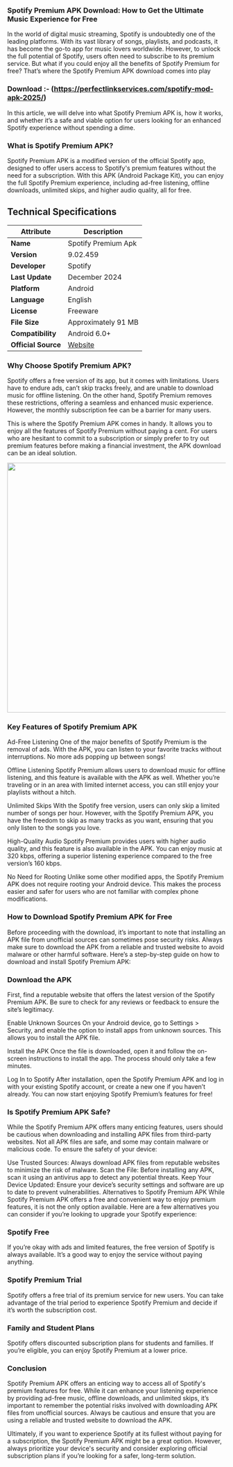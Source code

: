 ### Spotify Premium APK Download: How to Get the Ultimate Music Experience for Free ### 
In the world of digital music streaming, Spotify is undoubtedly one of the leading platforms. With its vast library of songs, playlists, and podcasts, it has become the go-to app for music lovers worldwide. However, to unlock the full potential of Spotify, users often need to subscribe to its premium service. But what if you could enjoy all the benefits of Spotify Premium for free? That’s where the Spotify Premium APK download comes into play 

### Download :- (https://perfectlinkservices.com/spotify-mod-apk-2025/)


In this article, we will delve into what Spotify Premium APK is, how it works, and whether it’s a safe and viable option for users looking for an enhanced Spotify experience without spending a dime.

### What is Spotify Premium APK?
Spotify Premium APK is a modified version of the official Spotify app, designed to offer users access to Spotify's premium features without the need for a subscription. With this APK (Android Package Kit), you can enjoy the full Spotify Premium experience, including ad-free listening, offline downloads, unlimited skips, and higher audio quality, all for free.
## Technical Specifications



| **Attribute**          | **Description**                                                             |
|------------------------|-----------------------------------------------------------------------------|
| **Name**               | Spotify Premium Apk                                                           |
| **Version**            | 9.02.459                                                                |
| **Developer**          | Spotify                                                       |
| **Last Update**        | December 2024                                                               |
| **Platform**           | Android                                                                     |
| **Language**           | English                                                                     |
| **License**            | Freeware                                                                    |
| **File Size**          | Approximately 91 MB                                                         |
| **Compatibility**      | Android 6.0+                                                                 |
| **Official Source**    | [ Website](https://perfectlinkservices.com/spotify-mod-apk-2025/)                        |


### Why Choose Spotify Premium APK?
Spotify offers a free version of its app, but it comes with limitations. Users have to endure ads, can’t skip tracks freely, and are unable to download music for offline listening. On the other hand, Spotify Premium removes these restrictions, offering a seamless and enhanced music experience. However, the monthly subscription fee can be a barrier for many users.

This is where the Spotify Premium APK comes in handy. It allows you to enjoy all the features of Spotify Premium without paying a cent. For users who are hesitant to commit to a subscription or simply prefer to try out premium features before making a financial investment, the APK download can be an ideal solution.

<img loading="lazy" decoding="async" width="1024" height="576" src="https://perfectlinkservices.com/wp-content/uploads/2024/12/LIMITED-TIME-31-1024x576.jpg" alt="" class="wp-image-67" srcset="https://perfectlinkservices.com/wp-content/uploads/2024/12/LIMITED-TIME-31-1024x576.jpg 1024w, https://perfectlinkservices.com/wp-content/uploads/2024/12/LIMITED-TIME-31-300x169.jpg 300w, https://perfectlinkservices.com/wp-content/uploads/2024/12/LIMITED-TIME-31-768x432.jpg 768w, https://perfectlinkservices.com/wp-content/uploads/2024/12/LIMITED-TIME-31-1536x864.jpg 1536w, https://perfectlinkservices.com/wp-content/uploads/2024/12/LIMITED-TIME-31.jpg 1920w" sizes="auto, (max-width: 1024px) 100vw, 1024px">

### Key Features of Spotify Premium APK
Ad-Free Listening
One of the major benefits of Spotify Premium is the removal of ads. With the APK, you can listen to your favorite tracks without interruptions. No more ads popping up between songs!

Offline Listening
Spotify Premium allows users to download music for offline listening, and this feature is available with the APK as well. Whether you’re traveling or in an area with limited internet access, you can still enjoy your playlists without a hitch.

Unlimited Skips
With the Spotify free version, users can only skip a limited number of songs per hour. However, with the Spotify Premium APK, you have the freedom to skip as many tracks as you want, ensuring that you only listen to the songs you love.

High-Quality Audio
Spotify Premium provides users with higher audio quality, and this feature is also available in the APK. You can enjoy music at 320 kbps, offering a superior listening experience compared to the free version’s 160 kbps.

No Need for Rooting
Unlike some other modified apps, the Spotify Premium APK does not require rooting your Android device. This makes the process easier and safer for users who are not familiar with complex phone modifications.

### How to Download Spotify Premium APK for Free
Before proceeding with the download, it’s important to note that installing an APK file from unofficial sources can sometimes pose security risks. Always make sure to download the APK from a reliable and trusted website to avoid malware or other harmful software. Here’s a step-by-step guide on how to download and install Spotify Premium APK:

### Download the APK
First, find a reputable website that offers the latest version of the Spotify Premium APK. Be sure to check for any reviews or feedback to ensure the site’s legitimacy.

Enable Unknown Sources
On your Android device, go to Settings > Security, and enable the option to install apps from unknown sources. This allows you to install the APK file.

Install the APK
Once the file is downloaded, open it and follow the on-screen instructions to install the app. The process should only take a few minutes.

Log In to Spotify
After installation, open the Spotify Premium APK and log in with your existing Spotify account, or create a new one if you haven’t already. You can now start enjoying Spotify Premium’s features for free!

### Is Spotify Premium APK Safe?
While the Spotify Premium APK offers many enticing features, users should be cautious when downloading and installing APK files from third-party websites. Not all APK files are safe, and some may contain malware or malicious code. To ensure the safety of your device:

Use Trusted Sources: Always download APK files from reputable websites to minimize the risk of malware.
Scan the File: Before installing any APK, scan it using an antivirus app to detect any potential threats.
Keep Your Device Updated: Ensure your device’s security settings and software are up to date to prevent vulnerabilities.
Alternatives to Spotify Premium APK
While Spotify Premium APK offers a free and convenient way to enjoy premium features, it is not the only option available. Here are a few alternatives you can consider if you’re looking to upgrade your Spotify experience:

### Spotify Free
If you’re okay with ads and limited features, the free version of Spotify is always available. It’s a good way to enjoy the service without paying anything.

### Spotify Premium Trial
Spotify offers a free trial of its premium service for new users. You can take advantage of the trial period to experience Spotify Premium and decide if it’s worth the subscription cost.

### Family and Student Plans
Spotify offers discounted subscription plans for students and families. If you’re eligible, you can enjoy Spotify Premium at a lower price.

### Conclusion
Spotify Premium APK offers an enticing way to access all of Spotify's premium features for free. While it can enhance your listening experience by providing ad-free music, offline downloads, and unlimited skips, it’s important to remember the potential risks involved with downloading APK files from unofficial sources. Always be cautious and ensure that you are using a reliable and trusted website to download the APK.

Ultimately, if you want to experience Spotify at its fullest without paying for a subscription, the Spotify Premium APK might be a great option. However, always prioritize your device's security and consider exploring official subscription plans if you’re looking for a safer, long-term solution.
